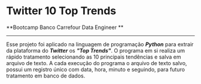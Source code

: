 # Twitter 10 Top Trends
 **Bootcamp Banco Carrefour Data Engineer **

___

Esse projeto foi aplicado na linguagem de programação **_Python_** para extrair da plataforma do **_Twitter_** os **_"Top Trends"_**. O programa em si realiza um rápido tratamento selecionando as 10 principais tendências e salva em arquivo de texto. A cada execução do programa o arquivo de texto salvo, possui um registro único com data, hora, minuto e seguindo, para futuro tratamento em banco de dados.

